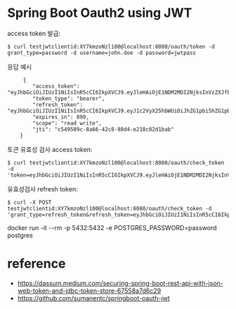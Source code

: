 # Spring Boot Oauth2 using JWT


 access token 발급:
 ```
 $ curl testjwtclientid:XY7kmzoNzl100@localhost:8080/oauth/token -d grant_type=password -d username=john.doe -d password=jwtpass
 ```
 응답 예시
 
 ```
      {
         "access_token": "eyJhbGciOiJIUzI1NiIsInR5cCI6IkpXVCJ9.eyJleHAiOjE1NDM2MDI2NjksInVzZXJfbmFtZSI6ImFkbWluLmFkbWluIiwiYXV0aG9yaXRpZXMiOlsiU1RBTkRBUkRfVVNFUiIsIkFETUlOX1VTRVIiXSwianRpIjoiYzU0OTUwOWMtOGE2Ni00MmM4LTk4ZDQtZTIxOGMwMmQxYmFiIiwiY2xpZW50X2lkIjoidGVzdGp3dGNsaWVudGlkIiwic2NvcGUiOlsicmVhZCIsIndyaXRlIl19.hltbUwoJN9IQRLEHs_RnJS_MBaVMMzp0CjRB6paVGpY",
         "token_type": "bearer",
         "refresh_token": "eyJhbGciOiJIUzI1NiIsInR5cCI6IkpXVCJ9.eyJ1c2VyX25hbWUiOiJhZG1pbi5hZG1pbiIsInNjb3BlIjpbInJlYWQiLCJ3cml0ZSJdLCJhdGkiOiJjNTQ5NTA5Yy04YTY2LTQyYzgtOThkNC1lMjE4YzAyZDFiYWIiLCJleHAiOjE1NDYxOTM3NjksImF1dGhvcml0aWVzIjpbIlNUQU5EQVJEX1VTRVIiLCJBRE1JTl9VU0VSIl0sImp0aSI6IjU4MTkzMTNmLTg0YTAtNGM1Mi05ZGNiLThiZWM1ZTcwNWI1NiIsImNsaWVudF9pZCI6InRlc3Rqd3RjbGllbnRpZCJ9.yvZmi5SyVmXpVEFwyE2H2lZ6VuP4ZMYQ8udnPtiWIIs",
         "expires_in": 899,
         "scope": "read write",
         "jti": "c549509c-8a66-42c8-98d4-e218c02d1bab"
     }
 
 ```
 
 토큰 유효성 검사 access token:
 
 ```
 $ curl testjwtclientid:XY7kmzoNzl100@localhost:8080/oauth/check_token -d 'token=eyJhbGciOiJIUzI1NiIsInR5cCI6IkpXVCJ9.eyJleHAiOjE1NDM2MDI2NjksInVzZXJfbmFtZSI6ImFkbWluLmFkbWluIiwiYXV0aG9yaXRpZXMiOlsiU1RBTkRBUkRfVVNFUiIsIkFETUlOX1VTRVIiXSwianRpIjoiYzU0OTUwOWMtOGE2Ni00MmM4LTk4ZDQtZTIxOGMwMmQxYmFiIiwiY2xpZW50X2lkIjoidGVzdGp3dGNsaWVudGlkIiwic2NvcGUiOlsicmVhZCIsIndyaXRlIl19.hltbUwoJN9IQRLEHs_RnJS_MBaVMMzp0CjRB6paVGpY&undefined='    
 ```
 유효성검사 refresh token:
 
 ```
 $ curl -X POST testjwtclientid:XY7kmzoNzl100@localhost:8080/oauth/check_token -d 'grant_type=refresh_token&refresh_token=eyJhbGciOiJIUzI1NiIsInR5cCI6IkpXVCJ9.eyJ1c2VyX25hbWUiOiJqb2huLmRvZSIsInNjb3BlIjpbInJlYWQiLCJ3cml0ZSJdLCJhdGkiOiJkYmZiYjI5Mi00NjMyLTQ5ODEtYThjMi0xZjYxNGQ5MjgyY2QiLCJleHAiOjE1NDYxODk3NjcsImF1dGhvcml0aWVzIjpbIlNUQU5EQVJEX1VTRVIiXSwianRpIjoiZjdhZDNiYWMtOTViYy00ZTZhLTkzYTQtODg0NzQ0Y2M5ODc1IiwiY2xpZW50X2lkIjoidGVzdGp3dGNsaWVudGlkIn0.VD9AJeK6555CYk5DaKj7ik81c81C6gPypNhTlEs6bsY&undefined='
 ```

docker run -it --rm -p 5432:5432 -e POSTGRES_PASSWORD=password postgres
    
# reference
- https://dassum.medium.com/securing-spring-boot-rest-api-with-json-web-token-and-jdbc-token-store-67558a7d6c29
- https://github.com/sumanentc/springboot-oauth-jwt


